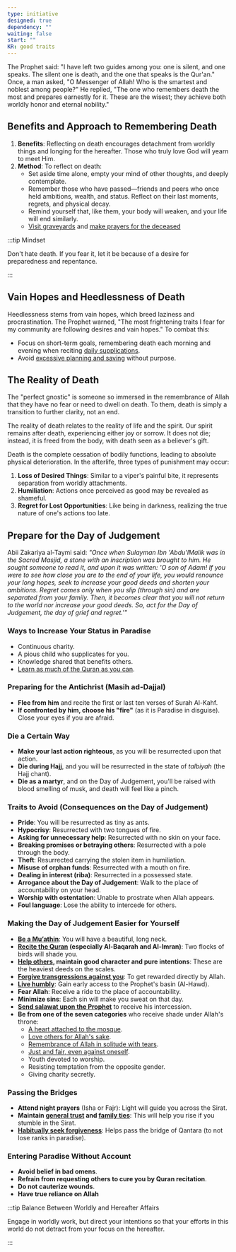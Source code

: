 ```yaml
---
type: initiative
designed: true
dependency: ""
waiting: false
start: ""
KR: good traits
---
```


The Prophet said: "I have left two guides among you: one is silent, and one speaks. The silent one is death, and the one that speaks is the Qur'an." Once, a man asked, "O Messenger of Allah! Who is the smartest and noblest among people?" He replied, "The one who remembers death the most and prepares earnestly for it. These are the wisest; they achieve both worldly honor and eternal nobility."

## Benefits and Approach to Remembering Death

1. **Benefits**: Reflecting on death encourages detachment from worldly things and longing for the hereafter. Those who truly love God will yearn to meet Him.
2. **Method**: To reflect on death:
    * Set aside time alone, empty your mind of other thoughts, and deeply contemplate.
    * Remember those who have passed—friends and peers who once held ambitions, wealth, and status. Reflect on their last moments, regrets, and physical decay.
    * Remind yourself that, like them, your body will weaken, and your life will end similarly.
    * [Visit graveyards](docs/sidebar1/Processes/Visit%20the%20dead.md) and [make prayers for the deceased](docs/sidebar1/Processes/Supplicate%20for%20other%20people%20alive%20or%20dead.md)

:::tip Mindset

Don't hate death. If you fear it, let it be because of a desire for preparedness and repentance.

:::

## Vain Hopes and Heedlessness of Death

Heedlessness stems from vain hopes, which breed laziness and procrastination. The Prophet warned, "The most frightening traits I fear for my community are following desires and vain hopes." To combat this:

* Focus on short-term goals, remembering death each morning and evening when reciting [daily supplications](docs/sidebar1/Processes/Say%20morning,%20evening%20and%20before%20sleeping%20supplications.md).
* Avoid [excessive planning and saving](docs/sidebar1/Processes/Small%20hopes%20when%20planning%20and%20saving.md) without purpose.

## The Reality of Death

The "perfect gnostic" is someone so immersed in the remembrance of Allah that they have no fear or need to dwell on death. To them, death is simply a transition to further clarity, not an end.

The reality of death relates to the reality of life and the spirit. Our spirit remains after death, experiencing either joy or sorrow. It does not die; instead, it is freed from the body, with death seen as a believer's gift.

Death is the complete cessation of bodily functions, leading to absolute physical deterioration. In the afterlife, three types of punishment may occur:

1. **Loss of Desired Things**: Similar to a viper's painful bite, it represents separation from worldly attachments.
2. **Humiliation**: Actions once perceived as good may be revealed as shameful.
3. **Regret for Lost Opportunities**: Like being in darkness, realizing the true nature of one's actions too late.

## Prepare for the Day of Judgement

Abii Zakariya al-Taymi said: *"Once when Sulayman Ibn 'Abdu'lMalik was in the Sacred Masjid, a stone with an inscription was brought to him. He sought someone to read it, and upon it was written: 'O son of Adam! If you were to see how close you are to the end of your life, you would renounce your long hopes, seek to increase your good deeds and shorten your ambitions. Regret comes only when you slip (through sin) and are separated from your family. Then, it becomes clear that you will not return to the world nor increase your good deeds. So, act for the Day of Judgement, the day of grief and regret.'"*

### Ways to Increase Your Status in Paradise

* Continuous charity.
* A pious child who supplicates for you.
* Knowledge shared that benefits others.
* [Learn as much of the Quran as you can](docs/sidebar1/Processes/Learn%20and%20review%20the%20quran.md).

### Preparing for the Antichrist (Masih ad-Dajjal)

* **Flee from him** and recite the first or last ten verses of Surah Al-Kahf.
* **If confronted by him, choose his "fire"** (as it is Paradise in disguise). Close your eyes if you are afraid.

### Die a Certain Way

* **Make your last action righteous**, as you will be resurrected upon that action.
* **Die during Hajj**, and you will be resurrected in the state of *talbiyah* (the Hajj chant).
* **Die as a martyr**, and on the Day of Judgement, you'll be raised with blood smelling of musk, and death will feel like a pinch.

### Traits to Avoid (Consequences on the Day of Judgement)

* **Pride**: You will be resurrected as tiny as ants.
* **Hypocrisy**: Resurrected with two tongues of fire.
* **Asking for unnecessary help**: Resurrected with no skin on your face.
* **Breaking promises or betraying others**: Resurrected with a pole through the body.
* **Theft**: Resurrected carrying the stolen item in humiliation.
* **Misuse of orphan funds**: Resurrected with a mouth on fire.
* **Dealing in interest (riba)**: Resurrected in a possessed state.
* **Arrogance about the Day of Judgement**: Walk to the place of accountability on your head.
* **Worship with ostentation**: Unable to prostrate when Allah appears.
* **Foul language**: Lose the ability to intercede for others.

### Making the Day of Judgement Easier for Yourself

* [**Be a Mu’athin**](docs/sidebar1/Processes/Be%20a%20muathin.md): You will have a beautiful, long neck.
* **[Recite the Quran](docs/sidebar1/Processes/Recite%20the%20quran.md) (especially Al-Baqarah and Al-Imran)**: Two flocks of birds will shade you.
* **[Help others](docs/sidebar1/Processes/Help%20orphans%20or%20people%20in%20need%20periodically.md), maintain good character and pure intentions**: These are the heaviest deeds on the scales.
* [**Forgive transgressions against you**](docs/sidebar1/Processes/Accept%20accusations%20or%20forgive%20transgressions%20against%20you.md): To get rewarded directly by Allah.
* [**Live humbly**](docs/sidebar1/Processes/Don't%20ask%20for%20help%20or%20money.md): Gain early access to the Prophet's basin (Al-Hawd).
* **Fear Allah**: Receive a ride to the place of accountability.
* **Minimize sins**: Each sin will make you sweat on that day.
* [**Send salawat upon the Prophet**](docs/sidebar1/Processes/Sending%20salawat%20on%20the%20prophet.md) to receive his intercession.
* **Be from one of the seven categories** who receive shade under Allah's throne:
	* [A heart attached to the mosque](docs/sidebar1/Processes/Pray%20in%20the%20mosque.md).
	* [Love others for Allah's sake](docs/sidebar1/Processes/Meet%20special%20friend%20only%20for%20god's%20sake.md).
	* [Remembrance of Allah in solitude with tears](docs/sidebar1/Processes/Cry%20and%20fear%20misguidance.md).
	* [Just and fair, even against oneself](docs/sidebar1/Processes/Be%20just%20and%20adapt%20to%20each%20person.md).
	* Youth devoted to worship.
	* Resisting temptation from the opposite gender.
	* Giving charity secretly.

### Passing the Bridges

* **Attend night prayers** (Isha or Fajr): Light will guide you across the Sirat.
* **Maintain [general trust](docs/sidebar1/Processes/Honesty,%20Trust%20and%20figurative%20language.md) and [family ties](docs/sidebar1/Processes/Keeping%20family%20ties.md)**: This will help you rise if you stumble in the Sirat.
* **[Habitually seek forgiveness](docs/sidebar1/Processes/Accept%20accusations%20or%20forgive%20transgressions%20against%20you.md)**: Helps pass the bridge of Qantara (to not lose ranks in paradise).

### Entering Paradise Without Account

* **Avoid belief in bad omens**.
* **Refrain from requesting others to cure you by Quran recitation**.
* **Do not cauterize wounds**.
* **Have true reliance on Allah**

:::tip Balance Between Worldly and Hereafter Affairs

Engage in worldly work, but direct your intentions so that your efforts in this world do not detract from your focus on the hereafter.

:::

